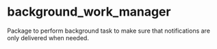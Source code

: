 # background_work_manager

Package to perform background task to make sure that notifications are only delivered when needed.

